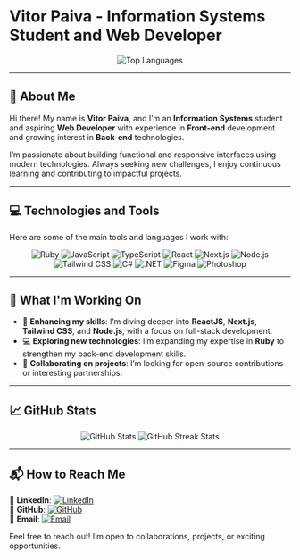 # **Vitor Paiva - Information Systems Student and Web Developer**  
<p align="center">
  <img src="https://github-readme-stats-git-masterrstaa-rickstaa.vercel.app/api/top-langs/?username=vitorpaiv4&bg_color=000&border_color=179443&title_color=179443&text_color=FFF" alt="Top Languages" />
</p>

---

## 🌟 **About Me**  
Hi there! My name is **Vitor Paiva**, and I’m an **Information Systems** student and aspiring **Web Developer** with experience in **Front-end** development and growing interest in **Back-end** technologies.  

I’m passionate about building functional and responsive interfaces using modern technologies. Always seeking new challenges, I enjoy continuous learning and contributing to impactful projects.  

---

## 💻 **Technologies and Tools**  
Here are some of the main tools and languages I work with:  

<p align="center">
  <img src="https://img.shields.io/badge/-Ruby-red?style=flat-square&logo=ruby&logoColor=white" alt="Ruby" />
  <img src="https://img.shields.io/badge/-JavaScript-yellow?style=flat-square&logo=javascript&logoColor=white" alt="JavaScript" />
  <img src="https://img.shields.io/badge/-TypeScript-blue?style=flat-square&logo=typescript&logoColor=white" alt="TypeScript" />
  <img src="https://img.shields.io/badge/-React-blue?style=flat-square&logo=react&logoColor=white" alt="React" />
  <img src="https://img.shields.io/badge/-Next.js-black?style=flat-square&logo=next.js&logoColor=white" alt="Next.js" />
  <img src="https://img.shields.io/badge/-Node.js-339933?style=flat-square&logo=node.js&logoColor=white" alt="Node.js" />
  <img src="https://img.shields.io/badge/-Tailwind_CSS-38B2AC?style=flat-square&logo=tailwind-css&logoColor=white" alt="Tailwind CSS" />
  <img src="https://img.shields.io/badge/-C%23-239120?style=flat-square&logo=c-sharp&logoColor=white" alt="C#" />
  <img src="https://img.shields.io/badge/-.NET-512BD4?style=flat-square&logo=.net&logoColor=white" alt=".NET" />
  <img src="https://img.shields.io/badge/-Figma-F24E1E?style=flat-square&logo=figma&logoColor=white" alt="Figma" />
  <img src="https://img.shields.io/badge/-Photoshop-31A8FF?style=flat-square&logo=adobe-photoshop&logoColor=white" alt="Photoshop" />
</p>

---

## 🚀 **What I'm Working On**  
- 🌱 **Enhancing my skills**: I’m diving deeper into **ReactJS**, **Next.js**, **Tailwind CSS**, and **Node.js**, with a focus on full-stack development.  
- 💻 **Exploring new technologies**: I’m expanding my expertise in **Ruby** to strengthen my back-end development skills.  
- 🤝 **Collaborating on projects**: I’m looking for open-source contributions or interesting partnerships.  

---

## 📈 **GitHub Stats**  
<p align="center">
  <img src="https://github-readme-stats-git-masterrstaa-rickstaa.vercel.app/api?username=vitorpaiv4&show_icons=true&bg_color=000&border_color=179443&title_color=179443&text_color=FFF&icon_color=179443" alt="GitHub Stats" />
  <img src="https://github-readme-streak-stats.herokuapp.com?user=vitorpaiv4&theme=black-ice&hide_border=true&stroke=179443&ring=179443&fire=FF901F&currStreakNum=FFF&sideNums=FFF&currStreakLabel=179443&sideLabels=FFF&dates=666" alt="GitHub Streak Stats" />
</p>

---

## 📬 **How to Reach Me**  
📌 **LinkedIn**: [![LinkedIn](https://img.shields.io/badge/-LinkedIn-blue?style=flat-square&logo=linkedin&logoColor=white)](https://www.linkedin.com/in/vitor-paiva-programador/)  
📌 **GitHub**: [![GitHub](https://img.shields.io/badge/-GitHub-181717?style=flat-square&logo=github&logoColor=white)](https://github.com/vitorpaiv4)  
📌 **Email**: [![Email](https://img.shields.io/badge/-Email-red?style=flat-square&logo=gmail&logoColor=white)](mailto:paivavitorr@outlook.com)  

Feel free to reach out! I’m open to collaborations, projects, or exciting opportunities.  
